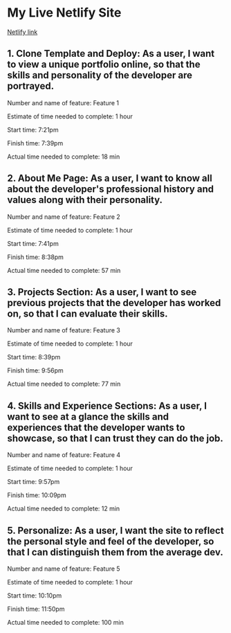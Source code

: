 # My Live Netlify Site

[Netlify link](https://main--react-portfolio-10.netlify.app/)

## 1. Clone Template and Deploy: As a user, I want to view a unique portfolio online, so that the skills and personality of the developer are portrayed.
>>>>>>>>>>>>>>>>>>>>>>>>>>>>>>>>>>>>>>>>>>>>>>>>>>>>>>>>>>>>>>>>>>>>>>>>>>>>>>>>>>
Number and name of feature: Feature 1

Estimate of time needed to complete: 1 hour

Start time: 7:21pm

Finish time: 7:39pm

Actual time needed to complete: 18 min

## 2. About Me Page: As a user, I want to know all about the developer's professional history and values along with their personality.
>>>>>>>>>>>>>>>>>>>>>>>>>>>>>>>>>>>>>>>>>>>>>>>>>>>>>>>>>>>>>>>>>>>>>>>>>>>>>>>>>>
Number and name of feature: Feature 2

Estimate of time needed to complete: 1 hour

Start time: 7:41pm

Finish time: 8:38pm

Actual time needed to complete: 57 min

## 3. Projects Section: As a user, I want to see previous projects that the developer has worked on, so that I can evaluate their skills.
>>>>>>>>>>>>>>>>>>>>>>>>>>>>>>>>>>>>>>>>>>>>>>>>>>>>>>>>>>>>>>>>>>>>>>>>>>>>>>>>>
Number and name of feature: Feature 3

Estimate of time needed to complete: 1 hour

Start time: 8:39pm

Finish time: 9:56pm

Actual time needed to complete: 77 min

## 4. Skills and Experience Sections: As a user, I want to see at a glance the skills and experiences that the developer wants to showcase, so that I can trust they can do the job.
>>>>>>>>>>>>>>>>>>>>>>>>>>>>>>>>>>>>>>>>>>>>>>>>>>>>>>>>>>>>>>>>>>>>>>>>>>>>>>>>>
Number and name of feature: Feature 4

Estimate of time needed to complete: 1 hour

Start time: 9:57pm

Finish time: 10:09pm

Actual time needed to complete: 12 min

## 5. Personalize: As a user, I want the site to reflect the personal style and feel of the developer, so that I can distinguish them from the average dev.
>>>>>>>>>>>>>>>>>>>>>>>>>>>>>>>>>>>>>>>>>>>>>>>>>>>>>>>>>>>>>>>>>>>>>>>>>>>>>>>>>>
Number and name of feature: Feature 5

Estimate of time needed to complete: 1 hour

Start time: 10:10pm

Finish time: 11:50pm

Actual time needed to complete:  100 min

